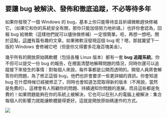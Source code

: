﻿



<h2>要讓 bug 被解決、發佈和徹底追蹤，不必等待多年</h2>

如果你發現了一個 Windows 的 bug，基本上你只能等待並且祈禱微軟趕快修補它。（如果它和你的系統安全有關，那你只能加倍努力地祈禱。）也許你會認為，回報 bug 給微軟（這樣他們就可以儘快做修補）一定很簡單。呃，再想一想吧。關於這點，<a href="http://www.oreillynet.com/mac/blog/2002/06/mission_impossible_submitting.html">這裡</a>有篇有趣的文章。如果微軟沒發現這個 bug 呢？嗯，那就冀望下一版的 Windows 會修補它吧（但是你又得要多花幾百塊美金）。

幾乎所有的開放原始碼軟體（包括各種 Linux 版本）都有一套 <b>bug 追蹤系統</b>。你不但可以提交一份 bug 的報告，在裡面清楚地解釋問題的情況，同時你還可以追蹤接下來發生的事情：對每個人來說，每件事都是公開而透明的。開發人員將會解答你的問題，為了修正這個 bug，他們也許會要求一些更詳細的資訊。你會知道 bug 在什麼時候已經被修正了，同時也會知道怎麼取得新的版本（不用說，當然是免費的）。這裡會有人照顧你的問題、持續通知你問題的進展，而且這些都是免費的！如果問題能夠在你的系統上被解決，它也可以在別人的電腦上被解決：集合每個人的影響力就能讓軟體變得更好。這就是開放原始碼運作的方式。

<img src="Images/report_bugs_thumb.png" />




 